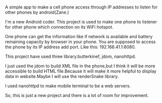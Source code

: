 A simple app to make a cell phone access through IP addresses to listen for other phones by android(Zane.)

I'm a new Android coder. This project is used to make one phone to listener for other phone which connection on its WiFi hotspot.

One phone can get the information like if network is available and battery remaining capacity by browser in your phone. You are supposed to access the phone by its IP address add port. Like this: 192.168.41.1:8080.

This project have used three library.butterkinef, jdom, nanohttpd.

I just used the jdom to build XML file in the phone,but I think it will be more accessible to build HTML file.Because it will make it more helpful to display data in website.Maybe I will use the renderSnake library.

I used nanohttpd to make mobile terminal to be a web servers.

So, this is just a new project and there is a lot of room for improvement.
